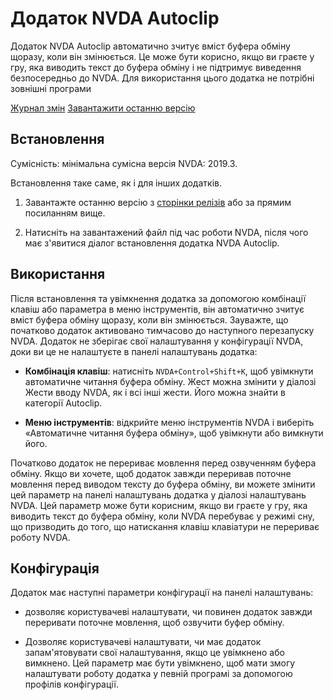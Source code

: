 # Додаток NVDA Autoclip

Додаток NVDA Autoclip автоматично зчитує вміст буфера обміну щоразу, коли він змінюється. Це може бути корисно, якщо ви граєте у гру, яка виводить текст до буфера обміну і не підтримує виведення безпосередньо до NVDA. Для використання цього додатка не потрібні зовнішні програми

[Журнал змін](https://github.com/mzanm/NVDAAutoclip/blob/main/changelog.md)
[Завантажити останню версію](https://github.com/mzanm/NVDAAutoclip/releases/latest/download/Autoclip.nvda-addon)

## Встановлення

Сумісність: мінімальна сумісна версія NVDA: 2019.3.

Встановлення таке саме, як і для інших додатків.

1. Завантажте останню версію з [сторінки релізів](https://github.com/mzanm/NVDAAutoclip/releases) або за прямим посиланням вище.

2. Натисніть на завантажений файл під час роботи NVDA, після чого має з'явитися діалог встановлення додатка NVDA Autoclip.

## Використання

Після встановлення та увімкнення додатка за допомогою комбінації клавіш або параметра в меню інструментів, він автоматично зчитує вміст буфера обміну щоразу, коли він змінюється. Зауважте, що початково додаток активовано тимчасово до наступного перезапуску NVDA. Додаток не зберігає свої налаштування у конфігурації NVDA, доки ви це не налаштуєте в панелі налаштувань додатка:

- **Комбінація клавіш**: натисніть `NVDA+Control+Shift+K`, щоб увімкнути автоматичне читання буфера обміну. Жест можна змінити у діалозі Жести вводу NVDA, як і всі інші жести. Його можна знайти в категорії Autoclip.

- **Меню інструментів**: відкрийте меню інструментів NVDA і виберіть «Автоматичне читання буфера обміну», щоб увімкнути або вимкнути його.

Початково додаток не перериває мовлення перед озвученням буфера обміну. Якщо ви хочете, щоб додаток завжди переривав поточне мовлення перед виводом тексту до буфера обміну, ви можете змінити цей параметр на панелі налаштувань додатка у діалозі налаштувань NVDA. Цей параметр може бути корисним, якщо ви граєте у гру, яка виводить текст до буфера обміну, коли NVDA перебуває у режимі сну, що призводить до того, що натискання клавіш клавіатури не перериває роботу NVDA.

## Конфігурація

Додаток має наступні параметри конфігурації на панелі налаштувань:

- дозволяє користувачеві налаштувати, чи повинен додаток завжди переривати поточне мовлення, щоб озвучити буфер обміну.

- Дозволяє користувачеві налаштувати, чи має додаток запам'ятовувати свої налаштування, якщо це увімкнено або вимкнено. Цей параметр має бути увімкнено, щоб мати змогу налаштувати роботу додатка у певній програмі за допомогою профілів конфігурації.
